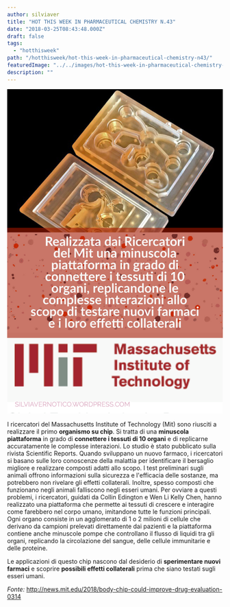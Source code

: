 ```yaml
---
author: silviaver
title: "HOT THIS WEEK IN PHARMACEUTICAL CHEMISTRY N.43"
date: "2018-03-25T08:43:48.000Z"
draft: false
tags:
  - "hotthisweek"
path: "/hotthisweek/hot-this-week-in-pharmaceutical-chemistry-n43/"
featuredImage: "../../images/hot-this-week-in-pharmaceutical-chemistry-n-43.md/380f3879-1505-4050-9d4c-c99dec931ae3.png"
description: ""
---
```


![380F3879-1505-4050-9D4C-C99DEC931AE3.PNG](../../images/hot-this-week-in-pharmaceutical-chemistry-n-43.md/380f3879-1505-4050-9d4c-c99dec931ae3.png)

I ricercatori del Massachusetts Institute of Technology (Mit) sono riusciti a realizzare il primo **organismo su chip**. Si tratta di una **minuscola piattaforma** in grado di **connettere i tessuti di 10 organi** e di replicarne accuratamente le complesse interazioni. Lo studio è stato pubblicato sulla rivista Scientific Reports. Quando sviluppano un nuovo farmaco, i ricercatori si basano sulle loro conoscenze della malattia per identificare il bersaglio migliore e realizzare composti adatti allo scopo. I test preliminari sugli animali offrono informazioni sulla sicurezza e l'efficacia delle sostanze, ma potrebbero non rivelare gli effetti collaterali. Inoltre, spesso composti che funzionano negli animali falliscono negli esseri umani. Per ovviare a questi problemi, i ricercatori, guidati da Collin Edington e Wen Li Kelly Chen, hanno realizzato una piattaforma che permette ai tessuti di crescere e interagire come farebbero nel corpo umano, imitandone tutte le funzioni principali. Ogni organo consiste in un agglomerato di 1 o 2 milioni di cellule che derivano da campioni prelevati direttamente dai pazienti e la piattaforma contiene anche minuscole pompe che controllano il flusso di liquidi tra gli organi, replicando la circolazione del sangue, delle cellule immunitarie e delle proteine.

Le applicazioni di questo chip nascono dal desiderio di **sperimentare nuovi farmaci** e scoprire **possibili effetti collaterali** prima che siano testati sugli esseri umani.

_Fonte:_ http://news.mit.edu/2018/body-chip-could-improve-drug-evaluation-0314
